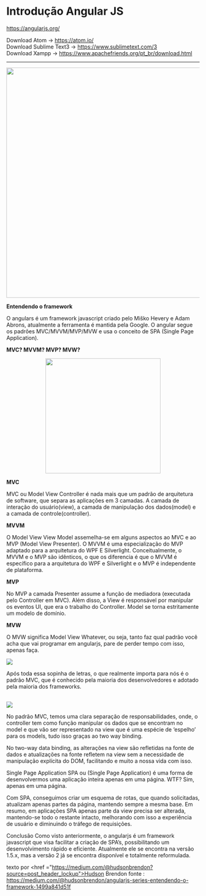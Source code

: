 # Introdução Angular JS

https://angularjs.org/

Download Atom -> https://atom.io/<br>
Download Sublime Text3 -> https://www.sublimetext.com/3<br>
Download Xampp -> https://www.apachefriends.org/pt_br/download.html
<hr> 
<center>
<img src = "https://media.learncafe.co/courses/17679_0.jpg" width="600px">
</center>


<strong>Entendendo o framework</strong>

<p>O angulars é um framework javascript criado pelo Miško Hevery e Adam Abrons, atualmente a ferramenta é mantida pela Google.
O angular segue os padrões MVC/MVVM/MVP/MVW e usa o conceito de SPA (Single Page Application).</p>


<strong>MVC? MVVM? MVP? MVW?</strong>
<center>
<img src="https://pbs.twimg.com/media/DMdhkyfV4AA6521.jpg" width="300px">
</center>  

<strong>MVC</strong>
<p>MVC ou Model View Controller é nada mais que um padrão de arquitetura de software, que separa as aplicações em 3 camadas. A camada de interação do usuário(view), a camada de manipulação dos dados(model) e a camada de controle(controller).</p>

<strong>MVVM</strong>
<p>O Model View View Model assemelha-se em alguns aspectos ao MVC e ao MVP (Model View Presenter). O MVVM é uma especialização do MVP adaptado para a arquitetura do WPF E Silverlight. Conceitualmente, o MVVM e o MVP são idênticos, o que os diferencia é que o MVVM é específico para a arquitetura do WPF e Silverlight e o MVP é independente de plataforma.</p>

<strong>MVP</strong>
<p>No MVP a camada Presenter assume a função de mediadora (executada pelo Controller em MVC). Além disso, a View é responsável por manipular os eventos UI, que era o trabalho do Controller. Model se torna estritamente um modelo de domínio.</p>

<strong>MVW</strong>
<p>O MVW significa Model View Whatever, ou seja, tanto faz qual padrão você acha que vai programar em angularjs, pare de perder tempo com isso, apenas faça.</p>


<img src ="http://i0.kym-cdn.com/photos/images/newsfeed/000/840/284/995">

<p>Após toda essa sopinha de letras, o que realmente importa para nós é o padrão MVC, que é conhecido pela maioria dos desenvolvedores e adotado pela maioria dos frameworks.</p><br>


<img src="https://cdn-images-1.medium.com/max/800/1*0rb6xMqFKDTbYvB5jAooNA.gif">


<p>No padrão MVC, temos uma clara separação de responsabilidades, onde, o controller tem como função manipular os dados que se encontram no model e que vão ser representado na view que é uma espécie de ‘espelho’ para os models, tudo isso graças ao two way binding.</p>

<p>No two-way data binding, as alterações na view são refletidas na fonte de dados e atualizações na fonte refletem na view sem a necessidade de manipulação explícita do DOM, facilitando e muito a nossa vida com isso.</p>

<p>Single Page Application
SPA ou (Single Page Application) é uma forma de desenvolvermos uma aplicação inteira apenas em uma página. WTF? Sim, apenas em uma página.</p>

<p>Com SPA, conseguimos criar um esquema de rotas, que quando solicitadas, atualizam apenas partes da página, mantendo sempre a mesma base. Em resumo, em aplicações SPA apenas parte da view precisa ser alterada, mantendo-se todo o restante intacto, melhorando com isso a experiência de usuário e diminuindo o tráfego de requisições.</p>

<p>Conclusão
Como visto anteriormente, o angularjs é um framework javascript que visa facilitar a criação de SPA’s, possibilitando um desenvolvimento rápido e eficiente. Atualmente ele se encontra na versão 1.5.x, mas a versão 2 já se encontra disponível e totalmente reformulada.</p>


texto por <href ="https://medium.com/@hudsonbrendon?source=post_header_lockup">Hudson Brendon</a>
fonte : https://medium.com/@hudsonbrendon/angularjs-series-entendendo-o-framework-1499a841d51f 
